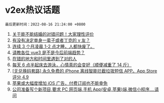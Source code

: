 # v2ex热议话题

`最后更新时间：2022-08-16 21:24:00 +0800`

1. [关于能不能结婚的对错问题！大家理性评价](https://www.v2ex.com/t/873232)
1. [有没有决定单身一辈子或者丁克的 v 友？](https://www.v2ex.com/t/873126)
1. [连续 3 个月凌晨 1-2 点才睡，人都快废了。](https://www.v2ex.com/t/873063)
1. [请教各位 vue3 是不是今后前端趋势？](https://www.v2ex.com/t/873134)
1. [在错的地方和时间里遇到了对的人](https://www.v2ex.com/t/873205)
1. [每天 6 点半起床去游泳，心情真的会变好（顺便减重了 14 斤）](https://www.v2ex.com/t/873142)
1. [[无兑换码套路] 永久免费的 iPhone 离线智能拦截垃圾短信 APP。App Store 评分 4.9](https://www.v2ex.com/t/873091)
1. [苹果或大幅度增加 iOS 广告，付费订阅也不能幸免](https://www.v2ex.com/t/873067)
1. [公司准备写个新项目,要求 PC 网页端,手机 App(安卓,苹果)端,微信小程序....请问](https://www.v2ex.com/t/873104)

